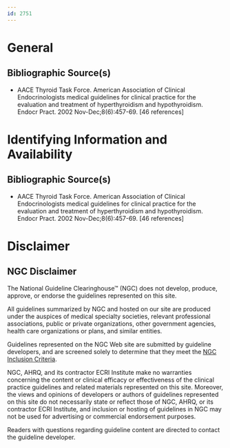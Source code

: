 ```yaml
---
id: 2751
---
```


# General

## Bibliographic Source(s)

- AACE Thyroid Task Force. American Association of Clinical Endocrinologists medical guidelines for clinical practice for the evaluation and treatment of hyperthyroidism and hypothyroidism. Endocr Pract. 2002 Nov-Dec;8(6):457-69. [46 references]

# Identifying Information and Availability

## Bibliographic Source(s)

- AACE Thyroid Task Force. American Association of Clinical Endocrinologists medical guidelines for clinical practice for the evaluation and treatment of hyperthyroidism and hypothyroidism. Endocr Pract. 2002 Nov-Dec;8(6):457-69. [46 references]

# Disclaimer

## NGC Disclaimer

The National Guideline Clearinghouse™ (NGC) does not develop, produce, approve, or endorse the guidelines represented on this site.

All guidelines summarized by NGC and hosted on our site are produced under the auspices of medical specialty societies, relevant professional associations, public or private organizations, other government agencies, health care organizations or plans, and similar entities.

Guidelines represented on the NGC Web site are submitted by guideline developers, and are screened solely to determine that they meet the [NGC Inclusion Criteria](/help-and-about/summaries/inclusion-criteria).

NGC, AHRQ, and its contractor ECRI Institute make no warranties concerning the content or clinical efficacy or effectiveness of the clinical practice guidelines and related materials represented on this site. Moreover, the views and opinions of developers or authors of guidelines represented on this site do not necessarily state or reflect those of NGC, AHRQ, or its contractor ECRI Institute, and inclusion or hosting of guidelines in NGC may not be used for advertising or commercial endorsement purposes.

Readers with questions regarding guideline content are directed to contact the guideline developer.


